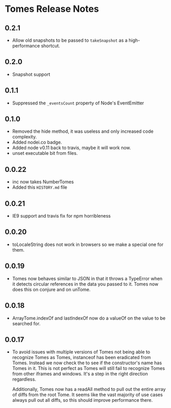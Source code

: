 # Tomes Release Notes

## 0.2.1
 * Allow old snapshots to be passed to `takeSnapshot` as a high-performance shortcut.

## 0.2.0
 * Snapshot support

## 0.1.1
 * Suppressed the `_eventsCount` property of Node's EventEmitter

## 0.1.0
 * Removed the hide method, it was useless and only increased code complexity.
 * Added nodei.co badge.
 * Added node v0.11 back to travis, maybe it will work now.
 * unset executable bit from files.

## 0.0.22
 * inc now takes NumberTomes
 * Added this `HISTORY.md` file

## 0.0.21
 * IE9 support and travis fix for npm horribleness

## 0.0.20
 * toLocaleString does not work in browsers so we make a special one for them.

## 0.0.19
 * Tomes now behaves similar to JSON in that it throws a TypeError when it detects circular
   references in the data you passed to it. Tomes now does this on conjure and on unTome.

## 0.0.18
 * ArrayTome.indexOf and lastIndexOf now do a valueOf on the value to be searched for.

## 0.0.17
 * To avoid issues with multiple versions of Tomes not being able to recognize Tomes as Tomes,
   instanceof has been eradicated from Tomes. Instead we now check the to see if the constructor's
   name has Tomes in it. This is not perfect as Tomes will still fail to recognize Tomes from other
   iframes and windows. It's a step in the right direction regardless.

   Additionally, Tomes now has a readAll method to pull out the entire array of diffs from the root
   Tome. It seems like the vast majority of use cases always pull out all diffs, so this should
   improve performance there.
